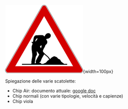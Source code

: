 ![Lavori in corso](../../img/lavori_in_corso.png){width=100px}

Spiegazione delle varie scatolette:  
  
- Chip Air: documento attuale: [google doc](https://docs.google.com/document/d/13tApuO9T-4HDECwi0qxQwOSvURLjP4EeCag1gIhYAMQ/edit#heading=h.3rgvsfh37peb)
- Chip normali (con varie tipologie, velocità e capienze)
- Chip viola
